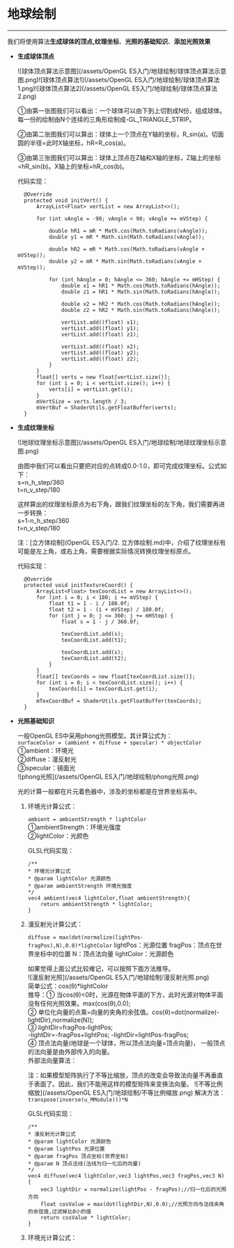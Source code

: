 # 地球绘制

---

我们将使用算法**生成球体的顶点,纹理坐标**、**光照的基础知识**、**添加光照效果**

* **生成球体顶点**

  ![球体顶点算法示意图](/assets/OpenGL ES入门/地球绘制/球体顶点算法示意图.png)![球体顶点算法1](/assets/OpenGL ES入门/地球绘制/球体顶点算法1.png)![球体顶点算法2](/assets/OpenGL ES入门/地球绘制/球体顶点算法2.png)

  ①由第一张图我们可以看出：一个球体可以由下到上切割成N份，组成球体。每一份的绘制由N个连续的三角形绘制成-GL\_TRIANGLE\_STRIP。

  ②由第二张图我们可以算出：球体上一个顶点在Y轴的坐标，R\_sin\(a\)。切面圆的半径=此时X轴坐标，hR=R\_cos\(a\)。

  ③由第三张图我们可以算出：球体上顶点在Z轴和X轴的坐标，Z轴上的坐标=hR\_sin\(b\)。X轴上的坐标=hR\_cos\(b\)。

  代码实现：

  ```
    @Override
    protected void initVert() {
        ArrayList<Float> vertList = new ArrayList<>();

        for (int vAngle = -90; vAngle < 90; vAngle += mVStep) {

            double hR1 = mR * Math.cos(Math.toRadians(vAngle));
            double y1 = mR * Math.sin(Math.toRadians(vAngle));

            double hR2 = mR * Math.cos(Math.toRadians(vAngle + mVStep));
            double y2 = mR * Math.sin(Math.toRadians(vAngle + mVStep));

            for (int hAngle = 0; hAngle <= 360; hAngle += mHStep) {
                double x1 = hR1 * Math.cos(Math.toRadians(hAngle));
                double z1 = hR1 * Math.sin(Math.toRadians(hAngle));

                double x2 = hR2 * Math.cos(Math.toRadians(hAngle));
                double z2 = hR2 * Math.sin(Math.toRadians(hAngle));

                vertList.add((float) x1);
                vertList.add((float) y1);
                vertList.add((float) z1);

                vertList.add((float) x2);
                vertList.add((float) y2);
                vertList.add((float) z2);
            }
        }
        float[] verts = new float[vertList.size()];
        for (int i = 0; i < vertList.size(); i++) {
            verts[i] = vertList.get(i);
        }
        mVertSize = verts.length / 3;
        mVertBuf = ShaderUtils.getFloatBuffer(verts);
    }
  ```

* **生成纹理坐标**

  ![地球纹理坐标示意图](/assets/OpenGL ES入门/地球绘制/地球纹理坐标示意图.png)

  由图中我们可以看出只要把对应的点转成0.0-1.0，即可完成纹理坐标。公式如下：  
  s=n\_h\_step/360  
  t=n\_v\_step/180

  这样算出的纹理坐标原点为右下角，跟我们纹理坐标的左下角，我们需要再进一步转换：  
  s=1-n\_h\_step/360  
  t=n\_v\_step/180

  注：[立方体绘制](OpenGL ES入门/2. 立方体绘制.md)中，介绍了纹理坐标有可能是左上角，或右上角，需要根据实际情况转换纹理坐标原点。

  代码实现：

  ```
    @Override
    protected void initTextureCoord() {
        ArrayList<Float> texCoordList = new ArrayList<>();
        for (int i = 0; i < 180; i += mVStep) {
            float t1 = 1 - i / 180.0f;
            float t2 = 1 - (i + mVStep) / 180.0f;
            for (int j = 0; j <= 360; j += mHStep) {
                float s = 1 - j / 360.0f;

                texCoordList.add(s);
                texCoordList.add(t1);

                texCoordList.add(s);
                texCoordList.add(t2);
            }
        }
        float[] texCoords = new float[texCoordList.size()];
        for (int i = 0; i < texCoordList.size(); i++) {
            texCoords[i] = texCoordList.get(i);
        }
        mTexCoordBuf = ShaderUtils.getFloatBuffer(texCoords);
    }
  ```

* **光照基础知识**  
    
    一般OpenGL ES中采用phong光照模型。其计算公式为：  
    `surfaceColor = (ambient + diffuse + specular) * objectColor`  
    ①ambient：环境光  
    ②diffuse：漫反射光  
    ③specular：镜面光  
    ![phong光照](/assets/OpenGL ES入门/地球绘制/phong光照.png)
  
  光的计算一般都在片元着色器中，涉及的坐标都是在世界坐标系中。
  
  1. 环境光计算公式：

     `ambient = ambientStrength * lightColor`  
     ①ambientStrength：环境光强度  
     ②lightColor：光颜色

     GLSL代码实现：

     ```
     /**
     * 环境光计算公式
     * @param lightColor 光源颜色
     * @param ambientStrength 环境光强度
     */
     vec4 ambient(vec4 lightColor,float ambientStrength){
         return ambientStrength * lightColor;
     }
     ```

  2. 漫反射光计算公式：

     `diffuse = max(dot(normalize(lightPos-fragPos),N),0.0)*lightColor`
     lightPos：光源位置
     fragPos：顶点在世界坐标中的位置
     N：顶点法向量
     lightColor：光源颜色

     如果觉得上面公式比较难记，可以按照下面方法推导。  
     ![漫反射光照](/assets/OpenGL ES入门/地球绘制/漫反射光照.png)  
     简单公式：cos(θ)*lightColor  
     推导：① 当cos(θ)&lt;0时，光源在物体平面的下方，此时光源对物体平面没有任何光照效果。max\(cos(θ),0.0\);  
     ② 单位化向量的点乘=向量的夹角的余弦值。cos(θ)=dot\(normalize\(-lightDir\),normalize\(N\)\);   
     ③ lightDir=fragPos-lightPos;   
     -lightDir=-fragPos+lightPos;
     -lightDir=lightPos-fragPos;  
     ④ 顶点法向量\(地球是一个球体，所以顶点法向量=顶点向量\)， 一般顶点的法向量是由外部传入的向量。  
     外部法向量算法：
     
     注：如果模型矩阵执行了不等比缩放，顶点的改变会导致法向量不再垂直于表面了。因此，我们不能用这样的模型矩阵来变换法向量。
     ![不等比例缩放](/assets/OpenGL ES入门/地球绘制/不等比例缩放.png)
     解决方法：`transpose(inverse(u_MModule)))*N`
     
     GLSL代码实现：
     ```
     /**
     * 漫反射光计算公式
     * @param lightColor 光源颜色
     * @param lightPos 光源位置
     * @param fragPos 顶点坐标(世界坐标)
     * @param N 顶点法线(法线为归一化后的向量)
     */
     vec4 diffuse(vec4 lightColor,vec3 lightPos,vec3 fragPos,vec3 N){
         vec3 lightDir = normalize(lightPos - fragPos);//归一化后的光照方向
         float cosValue = max(dot(lightDir,N),0.0);//光照方向与法线夹角的余弦值,过滤掉比0小的值
         return cosValue * lightColor;
     }
     ```
     
  3. 环境光计算公式：
  

